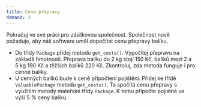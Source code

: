 ```yaml
---
title: Cena přepravy
demand: 3
---
```


Pokračuj ve své práci pro zásilkovou společnost. Společnost nově požaduje, aby náš software uměl dopočítat cenu přepravy balíku.

- Do třídy `Package` přidej metodu `get_costs()`. Vypočítej přepravu na základě hmotnosti. Přeprava balíku do 2 kg stojí 150 Kč, balíků mezi 2 a 5 kg 190 Kč a těžších balíků 220 Kč. Zkontroluj, zda metoda funguje i pro cenné balíky.
- U cenných balíků bude k ceně připočtení pojištění. Přidej ke třídě `ValuablePackage` metodu `get_costs()`. Ta spočítá cenu přepravy s využitím metody mateřské třídy `Package`. K tomu připočte pojistné ve výši 5 % ceny balíku.
